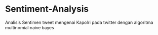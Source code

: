 # Sentiment-Analysis

Analisis Sentimen tweet mengenai Kapolri pada twitter dengan algoritma multinomial naive bayes
